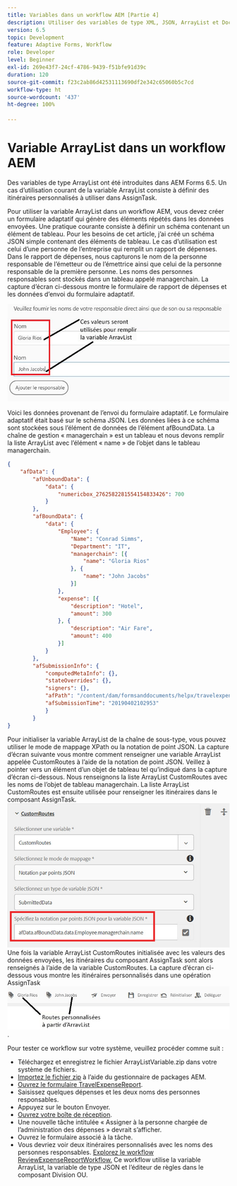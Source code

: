 ```yaml
---
title: Variables dans un workflow AEM [Partie 4]
description: Utiliser des variables de type XML, JSON, ArrayList et Document dans un workflow AEM
version: 6.5
topic: Development
feature: Adaptive Forms, Workflow
role: Developer
level: Beginner
exl-id: 269e43f7-24cf-4786-9439-f51bfe91d39c
duration: 120
source-git-commit: f23c2ab86d42531113690df2e342c65060b5c7cd
workflow-type: ht
source-wordcount: '437'
ht-degree: 100%

---
```


# Variable ArrayList dans un workflow AEM

Des variables de type ArrayList ont été introduites dans AEM Forms 6.5. Un cas d’utilisation courant de la variable ArrayList consiste à définir des itinéraires personnalisés à utiliser dans AssignTask.

Pour utiliser la variable ArrayList dans un workflow AEM, vous devez créer un formulaire adaptatif qui génère des éléments répétés dans les données envoyées. Une pratique courante consiste à définir un schéma contenant un élément de tableau. Pour les besoins de cet article, j’ai créé un schéma JSON simple contenant des éléments de tableau. Le cas d’utilisation est celui d’une personne de l’entreprise qui remplit un rapport de dépenses. Dans le rapport de dépenses, nous capturons le nom de la personne responsable de l’émetteur ou de l’émettrice ainsi que celui de la personne responsable de la première personne. Les noms des personnes responsables sont stockés dans un tableau appelé managerchain. La capture d’écran ci-dessous montre le formulaire de rapport de dépenses et les données d’envoi du formulaire adaptatif.

![expensereport](assets/expensereport.jpg)

Voici les données provenant de l’envoi du formulaire adaptatif. Le formulaire adaptatif était basé sur le schéma JSON. Les données liées à ce schéma sont stockées sous l’élément de données de l’élément afBoundData. La chaîne de gestion « managerchain » est un tableau et nous devons remplir la liste ArrayList avec l’élément « name » de l’objet dans le tableau managerchain.

```json
{
    "afData": {
        "afUnboundData": {
            "data": {
                "numericbox_2762582281554154833426": 700
            }
        },
        "afBoundData": {
            "data": {
                "Employee": {
                    "Name": "Conrad Simms",
                    "Department": "IT",
                    "managerchain": [{
                        "name": "Gloria Rios"
                    }, {
                        "name": "John Jacobs"
                    }]
                },
                "expense": [{
                    "description": "Hotel",
                    "amount": 300
                }, {
                    "description": "Air Fare",
                    "amount": 400
                }]
            }
        },
        "afSubmissionInfo": {
            "computedMetaInfo": {},
            "stateOverrides": {},
            "signers": {},
            "afPath": "/content/dam/formsanddocuments/helpx/travelexpensereport",
            "afSubmissionTime": "20190402102953"
            }
        }
}
```

Pour initialiser la variable ArrayList de la chaîne de sous-type, vous pouvez utiliser le mode de mappage XPath ou la notation de point JSON. La capture d’écran suivante vous montre comment renseigner une variable ArrayList appelée CustomRoutes à l’aide de la notation de point JSON. Veillez à pointer vers un élément d’un objet de tableau tel qu’indiqué dans la capture d’écran ci-dessous. Nous renseignons la liste ArrayList CustomRoutes avec les noms de l’objet de tableau managerchain.
La liste ArrayList CustomRoutes est ensuite utilisée pour renseigner les itinéraires dans le composant AssignTask.
![customroutes](assets/arraylist.jpg)
Une fois la variable ArrayList CustomRoutes initialisée avec les valeurs des données envoyées, les itinéraires du composant AssignTask sont alors renseignés à l’aide de la variable CustomRoutes. La capture d’écran ci-dessous vous montre les itinéraires personnalisés dans une opération AssignTask
![asingtask](assets/customactions.jpg).

Pour tester ce workflow sur votre système, veuillez procéder comme suit :

* Téléchargez et enregistrez le fichier ArrayListVariable.zip dans votre système de fichiers.
* [Importez le fichier zip](assets/arraylistvariable.zip) à l’aide du gestionnaire de packages AEM.
* [Ouvrez le formulaire TravelExpenseReport](http://localhost:4502/content/dam/formsanddocuments/helpx/travelexpensereport/jcr:content?wcmmode=disabled).
* Saisissez quelques dépenses et les deux noms des personnes responsables.
* Appuyez sur le bouton Envoyer.
* [Ouvrez votre boîte de réception](http://localhost:4502/aem/inbox).
* Une nouvelle tâche intitulée « Assigner à la personne chargée de l’administration des dépenses » devrait s’afficher.
* Ouvrez le formulaire associé à la tâche.
* Vous devriez voir deux itinéraires personnalisés avec les noms des personnes responsables.
  [Explorez le workflow ReviewExpenseReportWorkflow.](http://localhost:4502/editor.html/conf/global/settings/workflow/models/ReviewExpenseReport.html) Ce workflow utilise la variable ArrayList, la variable de type JSON et l’éditeur de règles dans le composant Division OU.
